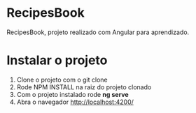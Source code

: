 # RecipesBook

RecipesBook, projeto realizado com Angular para aprendizado.

# Instalar o projeto

 1. Clone o projeto com o git clone
 2. Rode NPM INSTALL na raiz do projeto clonado
 3. Com o projeto instalado rode **ng serve**
 4. Abra o navegador [http://localhost:4200/](http://localhost:4200/)
